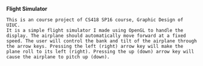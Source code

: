 **Flight Simulator**

    This is an course project of CS418 SP16 course, Graphic Design of UIUC. 
    It is a simple flight simulator I made using OpenGL to handle the display. The airplane should automatically move forward at a fixed speed. The user will control the bank and tilt of the airplane through the arrow keys. Pressing the left (right) arrow key will make the plane roll to its left (right). Pressing the up (down) arrow key will cause the airplane to pitch up (down).

